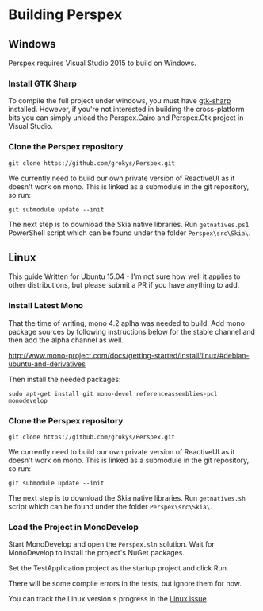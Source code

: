 # Building Perspex 

## Windows

Perspex requires Visual Studio 2015 to build on Windows.

### Install GTK Sharp

To compile the full project under windows, you must have [gtk-sharp](http://www.mono-project.com/download/#download-win) installed. However, if you're 
not interested in building the cross-platform bits you can simply unload the Perspex.Cairo and 
Perspex.Gtk project in Visual Studio.

### Clone the Perspex repository

    git clone https://github.com/grokys/Perspex.git

We currently need to build our own private version of ReactiveUI as it doesn't work on mono. This
is linked as a submodule in the git repository, so run:

    git submodule update --init
    
The next step is to download the Skia native libraries. Run ```getnatives.ps1``` PowerShell script which can be found under the folder ```Perspex\src\Skia\```.

## Linux

This guide Written for Ubuntu 15.04 - I'm not sure how well it applies to other distributions, but
please submit a PR if you have anything to add.

### Install Latest Mono

That the time of writing, mono 4.2 aplha was needed to build. Add mono package sources by following
instructions below for the stable channel and then add the alpha channel as well.

http://www.mono-project.com/docs/getting-started/install/linux/#debian-ubuntu-and-derivatives

Then install the needed packages:

    sudo apt-get install git mono-devel referenceassemblies-pcl monodevelop

### Clone the Perspex repository

    git clone https://github.com/grokys/Perspex.git

We currently need to build our own private version of ReactiveUI as it doesn't work on mono. This
is linked as a submodule in the git repository, so run:

    git submodule update --init
    
The next step is to download the Skia native libraries. Run ```getnatives.sh``` script which can be found under the folder ```Perspex\src\Skia\```.
   
### Load the Project in MonoDevelop

Start MonoDevelop and open the `Perspex.sln` solution. Wait for MonoDevelop to install the
project's NuGet packages.

Set the TestApplication project as the startup project and click Run.

There will be some compile errors in the tests, but ignore them for now. 

You can track the Linux version's progress in the [Linux issue](https://github.com/grokys/Perspex/issues/78).
